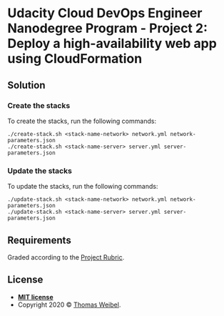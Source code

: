 # Udacity Cloud DevOps Engineer Nanodegree Program - Project 2: Deploy a high-availability web app using CloudFormation

## Solution

### Create the stacks

To create the stacks, run the following commands:

```
./create-stack.sh <stack-name-network> network.yml network-parameters.json
./create-stack.sh <stack-name-server> server.yml server-parameters.json
```

### Update the stacks

To update the stacks, run the following commands:

```
./update-stack.sh <stack-name-network> network.yml network-parameters.json
./update-stack.sh <stack-name-server> server.yml server-parameters.json
```

## Requirements

Graded according to the [Project Rubric](hhttps://review.udacity.com/#!/rubrics/2556/view).

## License

- **[MIT license](http://opensource.org/licenses/mit-license.php)**
- Copyright 2020 © [Thomas Weibel](https://github.com/thom).
